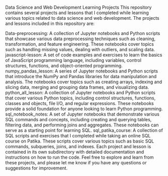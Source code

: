 Data Science and Web Development Learning Projects
This repository contains several projects and lessons that I completed while learning various topics related to data science and web development. The projects and lessons included in this repository are:

Data-preprocessing: A collection of Jupyter notebooks and Python scripts that showcase various data preprocessing techniques such as cleaning, transformation, and feature engineering. These notebooks cover topics such as handling missing values, dealing with outliers, and scaling data.
javascript-lesson: A set of code examples and exercises to learn the basics of JavaScript programming language, including variables, control structures, functions, and object-oriented programming.
numpy_pandas_lesson: A series of Jupyter notebooks and Python scripts that introduce the NumPy and Pandas libraries for data manipulation and analysis. The notebooks cover topics such as creating arrays, indexing and slicing data, merging and grouping data frames, and visualizing data.
python_all_lesson: A collection of Jupyter notebooks and Python scripts that cover various Python topics, including control structures, functions, classes and objects, file I/O, and regular expressions. These notebooks provide a solid foundation for anyone looking to learn Python programming.
sql_notebook_notes: A set of Jupyter notebooks that demonstrate various SQL commands and concepts, including creating and querying tables, filtering data, and performing joins and aggregates. These notebooks can serve as a starting point for learning SQL.
sql_patika_course: A collection of SQL scripts and exercises that I completed while taking an online SQL course on Patika. These scripts cover various topics such as basic SQL commands, subqueries, joins, and indexes.
Each project and lesson is contained in its own subdirectory with detailed documentation and instructions on how to run the code. Feel free to explore and learn from these projects, and please let me know if you have any questions or suggestions for improvement.
